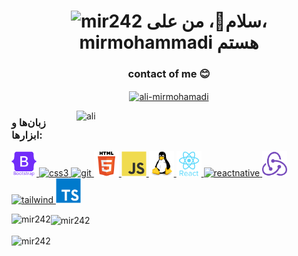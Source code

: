 <h1 align="center">
    <img src="https://komarev.com/ghpvc/?username=mir242&label=Profile%20views&color=0e75b6&style=flat" alt="mir242">
    سلام👋، من علی، mirmohammadi هستم
  </h1>
  
  <h3 align="center">contact of me 😊</h3>
  
  <p align="center">
    <a href="https://linkedin.com/in/ali-mirmohamadi" target="blank">
      <img align="center" src="https://encrypted-tbn0.gstatic.com/images?q=tbn:ANd9GcRgKr-a7cU-aJilShUsyKkGnHhtYzwLKLjq3Q&s" alt="ali-mirmohamadi" height="30" width="90">
    </a>
  </p>
  
  <img align="right" alt="ali" width="400" src="https://camo.githubusercontent.com/2366b34bb903c09617990fb5fff4622f3e941349e846ddb7e73df872a9d21233/68747470733a2f2f63646e2e6472696262626c652e636f6d2f75736572732f3733303730332f73637265656e73686f74732f363538313234332f6176656e746f2e676966">
  
  <h3 align="left">زبان‌ها و ابزارها:</h3>
  <p align="left">
    <a href="https://getbootstrap.com" target="_blank" rel="noreferrer">
      <img src="https://raw.githubusercontent.com/devicons/devicon/master/icons/bootstrap/bootstrap-plain-wordmark.svg" alt="bootstrap" width="40" height="40">
    </a>
    <a href="">
      <img src="https://avatars.githubusercontent.com/u/317889?s=280&v=4" alt="css3" width="40" height="40">
    </a>
    <a href="https://git-scm.com/" target="_blank" rel="noreferrer">
      <img src="https://www.vectorlogo.zone/logos/git-scm/git-scm-icon.svg" alt="git" width="40" height="40">
    </a>
    <a href="https://www.w3.org/html/" target="_blank" rel="noreferrer">
      <img src="https://raw.githubusercontent.com/devicons/devicon/master/icons/html5/html5-original-wordmark.svg" alt="html5" width="40" height="40">
    </a>
    <a href="https://developer.mozilla.org/en-US/docs/Web/JavaScript" target="_blank" rel="noreferrer">
      <img src="https://raw.githubusercontent.com/devicons/devicon/master/icons/javascript/javascript-original.svg" alt="javascript" width="40" height="40">
    </a>
    <a href="https://www.linux.org/" target="_blank" rel="noreferrer">
      <img src="https://raw.githubusercontent.com/devicons/devicon/master/icons/linux/linux-original.svg" alt="linux" width="40" height="40">
    </a>
    <a href="https://reactjs.org/" target="_blank" rel="noreferrer">
      <img src="https://raw.githubusercontent.com/devicons/devicon/master/icons/react/react-original-wordmark.svg" alt="react" width="40" height="40">
    </a>
    <a href="https://reactnative.dev/" target="_blank" rel="noreferrer">
      <img src="https://reactnative.dev/img/header_logo.svg" alt="reactnative" width="40" height="40">
    </a>
    <a href="https://redux.js.org" target="_blank" rel="noreferrer">
      <img src="https://raw.githubusercontent.com/devicons/devicon/master/icons/redux/redux-original.svg" alt="redux" width="40" height="40">
    </a>
    <a href="https://tailwindcss.com/" target="_blank" rel="noreferrer">
      <img src="https://www.vectorlogo.zone/logos/tailwindcss/tailwindcss-icon.svg" alt="tailwind" width="40" height="40">
    </a>
    <a href="https://www.typescriptlang.org/" target="_blank" rel="noreferrer">
      <img src="https://raw.githubusercontent.com/devicons/devicon/master/icons/typescript/typescript-original.svg" alt="typescript" width="40" height="40">
    </a>
  </p>
  
  <p>
    <img align="left" src="https://github-readme-stats.vercel.app/api/top-langs?username=mir242&show_icons=true&locale=en&layout=compact" alt="mir242">
  </p>
  
  <p>
    <img align="center" src="https://github-readme-stats.vercel.app/api?username=mir242&show_icons=true&locale=en" alt="mir242">
  </p>
  
  <p>
    <img align="center" src="https://github-readme-streak-stats.herokuapp.com/?user=mir242&" alt="mir242">
  </p>
  
